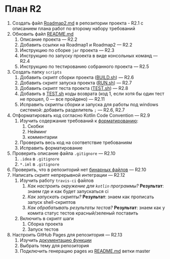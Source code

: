 # План R2
1. Создать файл [Roadmap2.md](Roadmap2.md) в репозитории проекта - R2.1 с описанием плана работ по второму набору требований
2. Обновить файл [README.md](../README.md)
    1. Описание проекта — R2.2
    2. Добавить ссылки на Roadmap1 и Roadmap2 — R2.2
    3. Инструкцию по сборке `jar` проекта — R2.3
    4. Инструкцию по запуску проекта в виде консольных команд — R2.4
    5. Инструкцию по тестированию собранного проекта — R2.5
3. Создать папку `scripts`
    1. Добавить скрипт сборки проекта ([BUILD.sh](../scripts/BUILD.sh)) — R2.6
    2. Добавить скрипт запуска проекта ([RUN.sh](../scripts/RUN.sh)) — R2.7
    3. Добавить скрипт теста проекта ([TEST.sh](../scripts/TEST.sh)) — R2.8
    4. Добавить в [TEST.sh](../scripts/TEST.sh) коды возврата
    (код 1, если хотя бы один тест не прошел, 0 — все пройдено) — R2.11
    5. Исправить скрипты сборки и запуска для работы под windows системой: добавить разделитель `;` — R2.6, R2.7
4. Отформатировать код согласно Kotlin Code Convention — R2.9
    1. Изучить содержание требований к [форматированию](https://kotlinlang.org/docs/reference/coding-conventions.html):
        1. Скобки
        2. Нейминг
        3. комментарии
    2. Проверить весь код на соответствие требованиям
    3. Исправить форматирование
5. Проверить описание файла `.gitignore` — R2.10
    1. `.idea` в `.gitignore` 
    2. `*.iml` в `.gitignore`
6. Проверить, что в репозиторий нет [бинарных файлов](https://git-scm.com/docs/git-rm) — R2.10
7. Написать скрипт непрерывной интеграции — R2.12
    1. Изучить работу `travis-ci` файлов
        1. *Как настроить окружение для `kotlin` программы?*
        **Результат**: знаем где и как будет запускаться ci
        2. *Как запускать скрипты?*
        **Результат**: знаем как прописать запуск shell-скриптов
        3. *Как обрабатывать результаты тестов?*
        **Результат**: знаем как у комита статус тестов красный/зеленый поставить
    2. Включить в скрипт шаги
        1. Сборка проекта
        2. Запуск тестов
8. Настроить GitHub Pages для репозитория — R2.13
    1. Изучить [документацию функции](https://help.github.com/en/github/working-with-github-pages)
    2. Выбрать тему для репозитория
    3. Подключить генерацию pages из [README.md](../README.md) ветки master
